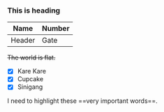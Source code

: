 ### This is heading

|Name|Number|
|----|------|
|Header|Gate|

[^1]: This is the footnote. 

~~The world is flat.~~

- [x] Kare Kare
- [x] Cupcake
- [x] Sinigang

I need to highlight these ==very important words==. 



